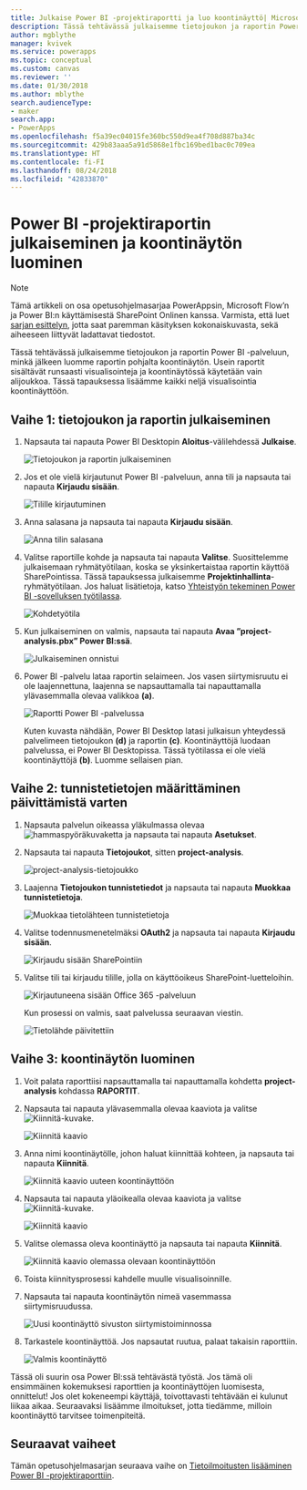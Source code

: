 ```yaml
---
title: Julkaise Power BI -projektiraportti ja luo koontinäyttö| Microsoft Docs
description: Tässä tehtävässä julkaisemme tietojoukon ja raportin Power BI -palveluun, minkä jälkeen luomme raportin pohjalta koontinäytön.
author: mgblythe
manager: kvivek
ms.service: powerapps
ms.topic: conceptual
ms.custom: canvas
ms.reviewer: ''
ms.date: 01/30/2018
ms.author: mblythe
search.audienceType:
- maker
search.app:
- PowerApps
ms.openlocfilehash: f5a39ec04015fe360bc550d9ea4f708d887ba34c
ms.sourcegitcommit: 429b83aaa5a91d5868e1fbc169bed1bac0c709ea
ms.translationtype: HT
ms.contentlocale: fi-FI
ms.lasthandoff: 08/24/2018
ms.locfileid: "42833870"
---
```

# <a name="publish-the-power-bi-project-report-and-create-a-dashboard"></a>Power BI -projektiraportin julkaiseminen ja koontinäytön luominen
> [!NOTE]
> Tämä artikkeli on osa opetusohjelmasarjaa PowerAppsin, Microsoft Flow’n ja Power BI:n käyttämisestä SharePoint Onlinen kanssa. Varmista, että luet [sarjan esittelyn](sharepoint-scenario-intro.md), jotta saat paremman käsityksen kokonaiskuvasta, sekä aiheeseen liittyvät ladattavat tiedostot.

Tässä tehtävässä julkaisemme tietojoukon ja raportin Power BI -palveluun, minkä jälkeen luomme raportin pohjalta koontinäytön. Usein raportit sisältävät runsaasti visualisointeja ja koontinäytössä käytetään vain alijoukkoa. Tässä tapauksessa lisäämme kaikki neljä visualisointia koontinäyttöön.

## <a name="step-1-publish-the-dataset-and-report"></a>Vaihe 1: tietojoukon ja raportin julkaiseminen
1. Napsauta tai napauta Power BI Desktopin **Aloitus**-välilehdessä **Julkaise**.
   
    ![Tietojoukon ja raportin julkaiseminen](./media/sharepoint-scenario-publish-report/06-01-01-publish.png)
2. Jos et ole vielä kirjautunut Power BI -palveluun, anna tili ja napsauta tai napauta **Kirjaudu sisään**.
   
    ![Tilille kirjautuminen](./media/sharepoint-scenario-publish-report/06-01-02-account.png)
3. Anna salasana ja napsauta tai napauta **Kirjaudu sisään**.
   
    ![Anna tilin salasana](./media/sharepoint-scenario-publish-report/06-01-03-password.png)
4. Valitse raportille kohde ja napsauta tai napauta **Valitse**. Suosittelemme julkaisemaan ryhmätyötilaan, koska se yksinkertaistaa raportin käyttöä SharePointissa. Tässä tapauksessa julkaisemme **Projektinhallinta**-ryhmätyötilaan. Jos haluat lisätietoja, katso [Yhteistyön tekeminen Power BI -sovelluksen työtilassa](https://docs.microsoft.com/power-bi/service-collaborate-power-bi-workspace).
   
    ![Kohdetyötila](./media/sharepoint-scenario-publish-report/06-01-04-workspace.png)
5. Kun julkaiseminen on valmis, napsauta tai napauta **Avaa ”project-analysis.pbx” Power BI:ssä**.
   
    ![Julkaiseminen onnistui](./media/sharepoint-scenario-publish-report/06-01-05-open-report.png)
6. Power BI -palvelu lataa raportin selaimeen. Jos vasen siirtymisruutu ei ole laajennettuna, laajenna se napsauttamalla tai napauttamalla ylävasemmalla olevaa valikkoa **(a)**.
   
    ![Raportti Power BI -palvelussa](./media/sharepoint-scenario-publish-report/06-01-06-service-report.png)
   
    Kuten kuvasta nähdään, Power BI Desktop latasi julkaisun yhteydessä palvelimeen tietojoukon **(d)** ja raportin **(c)**. Koontinäyttöjä luodaan palvelussa, ei Power BI Desktopissa. Tässä työtilassa ei ole vielä koontinäyttöjä **(b)**. Luomme sellaisen pian.

## <a name="step-2-configure-credentials-for-refresh"></a>Vaihe 2: tunnistetietojen määrittäminen päivittämistä varten
1. Napsauta palvelun oikeassa yläkulmassa olevaa ![hammaspyöräkuvaketta](./media/sharepoint-scenario-publish-report/icon-gear.png) ja napsauta tai napauta **Asetukset**.
2. Napsauta tai napauta **Tietojoukot**, sitten **project-analysis**.
   
    ![project-analysis-tietojoukko](./media/sharepoint-scenario-publish-report/06-01-07-dataset.png)
3. Laajenna **Tietojoukon tunnistetiedot** ja napsauta tai napauta **Muokkaa tunnistetietoja**.
   
    ![Muokkaa tietolähteen tunnistetietoja](./media/sharepoint-scenario-publish-report/06-01-08-credentials.png)
4. Valitse todennusmenetelmäksi **OAuth2** ja napsauta tai napauta **Kirjaudu sisään**.
   
    ![Kirjaudu sisään SharePointiin](./media/sharepoint-scenario-publish-report/06-01-09-sign-in.png)
5. Valitse tili tai kirjaudu tilille, jolla on käyttöoikeus SharePoint-luetteloihin.
   
    ![Kirjautuneena sisään Office 365 -palveluun](./media/sharepoint-scenario-publish-report/06-01-10-account.png)
   
    Kun prosessi on valmis, saat palvelussa seuraavan viestin.
   
    ![Tietolähde päivitettiin](./media/sharepoint-scenario-publish-report/06-01-11-updated.png)

## <a name="step-3-create-a-dashboard"></a>Vaihe 3: koontinäytön luominen

1. Voit palata raporttiisi napsauttamalla tai napauttamalla kohdetta **project-analysis** kohdassa **RAPORTIT**.

1. Napsauta tai napauta ylävasemmalla olevaa kaaviota ja valitse ![Kiinnitä-kuvake](./media/sharepoint-scenario-publish-report/icon-pin.png).
   
    ![Kiinnitä kaavio](./media/sharepoint-scenario-publish-report/06-01-12-pin-projected.png)
2. Anna nimi koontinäytölle, johon haluat kiinnittää kohteen, ja napsauta tai napauta **Kiinnitä**.
   
    ![Kiinnitä kaavio uuteen koontinäyttöön](./media/sharepoint-scenario-publish-report/06-01-13-pin-new.png)
3. Napsauta tai napauta yläoikealla olevaa kaaviota ja valitse ![Kiinnitä-kuvake](./media/sharepoint-scenario-publish-report/icon-pin.png).
   
    ![Kiinnitä kaavio](./media/sharepoint-scenario-publish-report/06-01-14-pin-variance.png)
4. Valitse olemassa oleva koontinäyttö ja napsauta tai napauta **Kiinnitä**.
   
    ![Kiinnitä kaavio olemassa olevaan koontinäyttöön](./media/sharepoint-scenario-publish-report/06-01-15-pin-existing.png)

5. Toista kiinnitysprosessi kahdelle muulle visualisoinnille.

6. Napsauta tai napauta koontinäytön nimeä vasemmassa siirtymisruudussa.
   
    ![Uusi koontinäyttö sivuston siirtymistoiminnossa](./media/sharepoint-scenario-publish-report/06-01-16-dashboard-menu.png)

7. Tarkastele koontinäyttöä. Jos napsautat ruutua, palaat takaisin raporttiin.
   
    ![Valmis koontinäyttö](./media/sharepoint-scenario-publish-report/06-01-17-dashboard-completed.png)

Tässä oli suurin osa Power BI:ssä tehtävästä työstä. Jos tämä oli ensimmäinen kokemuksesi raporttien ja koontinäyttöjen luomisesta, onnittelut! Jos olet kokeneempi käyttäjä, toivottavasti tehtävään ei kulunut liikaa aikaa. Seuraavaksi lisäämme ilmoitukset, jotta tiedämme, milloin koontinäyttö tarvitsee toimenpiteitä.

## <a name="next-steps"></a>Seuraavat vaiheet
Tämän opetusohjelmasarjan seuraava vaihe on [Tietoilmoitusten lisääminen Power BI -projektiraporttiin](sharepoint-scenario-alerts-flow.md).

